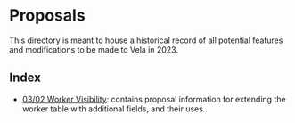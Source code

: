 # Proposals

This directory is meant to house a historical record of all potential features and modifications to be made to Vela in 2023.

## Index

* [03/02 Worker Visibility](03_02_worker_visibility.md): contains proposal information for extending the worker table with additional fields, and their uses.